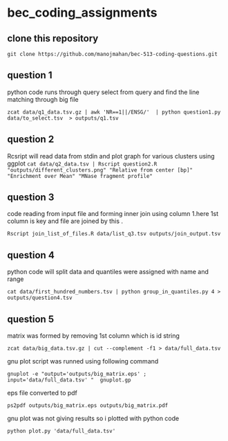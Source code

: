 # bec_coding_assignments

## clone this repository
`git clone https://github.com/manojmahan/bec-513-coding-questions.git`

## question 1
 python code runs through query select from query and find the line matching through big file


 `zcat data/q1_data.tsv.gz | awk 'NR==1||/ENSG/'  | python question1.py data/to_select.tsv  > outputs/q1.tsv`

 ## question 2

 Rcsript will read data from stdin and plot graph for various clusters using ggplot
`cat data/q2_data.tsv | Rscript question2.R "outputs/different_clusters.png" "Relative from center [bp]" "Enrichment over Mean" "MNase fragment profile" `

## question 3

code reading from input file and forming inner join using column 1.here 1st column is key and file are joined by this .

`Rscript join_list_of_files.R data/list_q3.tsv outputs/join_output.tsv`

## question 4

python code will split data and quantiles were assigned with name and range

`cat data/first_hundred_numbers.tsv | python group_in_quantiles.py 4 > outputs/question4.tsv`

## question 5

matrix was formed by removing 1st column which is id string

`zcat data/big_data.tsv.gz | cut --complement -f1 > data/full_data.tsv`

gnu plot script was runned using following command

`gnuplot -e "output='outputs/big_matrix.eps' ; input='data/full_data.tsv' "  gnuplot.gp`

eps file converted to pdf

`ps2pdf outputs/big_matrix.eps outputs/big_matrix.pdf`

gnu plot was not giving results so i plotted with python code

`python plot.py 'data/full_data.tsv'`
